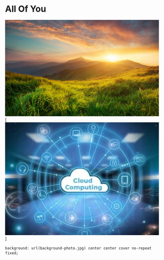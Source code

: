 #  All Of You
[![Responsive Full Background Image ](https://github.com/nandiniptl/images/blob/main/23456.jpg?raw=true)](http://sixrevisions.com/css/responsive-background-image/)
[![Responsive Full Background Image ](https://raw.githubusercontent.com/nandiniptl/images/refs/heads/main/img.webp)]


```
background: url(background-photo.jpg) center center cover no-repeat fixed;
```


